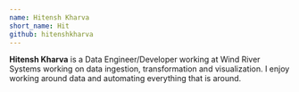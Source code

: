 ```yaml
---
name: Hitensh Kharva
short_name: Hit
github: hitenshkharva
---
```


**Hitensh Kharva** is a Data Engineer/Developer working at Wind River Systems working on data ingestion, transformation and visualization. I enjoy working around data and automating everything that is around. 
